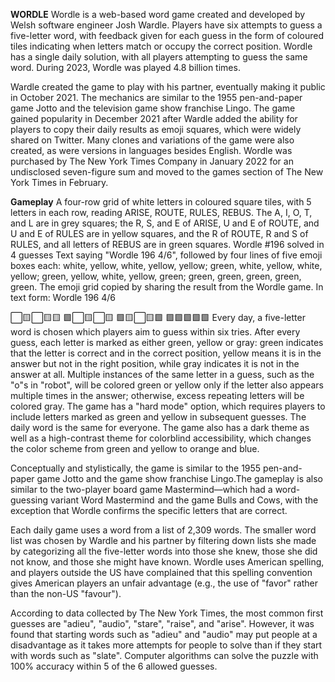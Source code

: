 **WORDLE**
Wordle is a web-based word game created and developed by Welsh software engineer Josh Wardle. 
Players have six attempts to guess a five-letter word, with feedback given for each guess in the form of coloured tiles indicating when letters match or occupy the correct position. 
Wordle has a single daily solution, with all players attempting to guess the same word. During 2023, Wordle was played 4.8 billion times.

Wardle created the game to play with his partner, eventually making it public in October 2021. The mechanics are similar to the 1955 pen-and-paper game Jotto and the television game show franchise Lingo. 
The game gained popularity in December 2021 after Wardle added the ability for players to copy their daily results as emoji squares, which were widely shared on Twitter. 
Many clones and variations of the game were also created, as were versions in languages besides English. 
Wordle was purchased by The New York Times Company in January 2022 for an undisclosed seven-figure sum and moved to the games section of The New York Times in February.


**Gameplay**
A four-row grid of white letters in coloured square tiles, with 5 letters in each row, reading ARISE, ROUTE, RULES, REBUS. 
The A, I, O, T, and L are in grey squares; the R, S, and E of ARISE, U and E of ROUTE, and U and E of RULES are in yellow squares, and the R of ROUTE, R and S of RULES, and all letters of REBUS are in green squares.
Wordle #196 solved in 4 guesses
Text saying "Wordle 196 4/6", followed by four lines of five emoji boxes each: white, yellow, white, yellow, yellow; green, white, yellow, white, yellow; green, yellow, white, yellow, green; green, green, green, green, green.
The emoji grid copied by sharing the result from the Wordle game. In text form:
Wordle 196 4/6

⬜️🟨⬜️🟨🟨
🟩⬜️🟨⬜️🟨
🟩🟨⬜️🟨🟩
🟩🟩🟩🟩🟩
Every day, a five-letter word is chosen which players aim to guess within six tries.
After every guess, each letter is marked as either green, yellow or gray: green indicates that the letter is correct and in the correct position, yellow means it is in the answer but not in the right position, while gray indicates it is not in the answer at all.
Multiple instances of the same letter in a guess, such as the "o"s in "robot", will be colored green or yellow only if the letter also appears multiple times in the answer; otherwise, excess repeating letters will be colored gray.
The game has a "hard mode" option, which requires players to include letters marked as green and yellow in subsequent guesses.
The daily word is the same for everyone.
The game also has a dark theme as well as a high-contrast theme for colorblind accessibility, which changes the color scheme from green and yellow to orange and blue.

Conceptually and stylistically, the game is similar to the 1955 pen-and-paper game Jotto and the game show franchise Lingo.The gameplay is also similar to the two-player board game Mastermind—which had a word-guessing variant Word Mastermind 
and the game Bulls and Cows, with the exception that Wordle confirms the specific letters that are correct.

Each daily game uses a word from a list of 2,309 words.
The smaller word list was chosen by Wardle and his partner by filtering down lists she made by categorizing all the five-letter words into those she knew, those she did not know, and those she might have known.
Wordle uses American spelling, and players outside the US have complained that this spelling convention gives American players an unfair advantage (e.g., the use of "favor" rather than the non-US "favour").

According to data collected by The New York Times, the most common first guesses are "adieu", "audio", "stare", "raise", and "arise".
However, it was found that starting words such as "adieu" and "audio" may put people at a disadvantage as it takes more attempts for people to solve than if they start with words such as "slate". 
Computer algorithms can solve the puzzle with 100% accuracy within 5 of the 6 allowed guesses.
